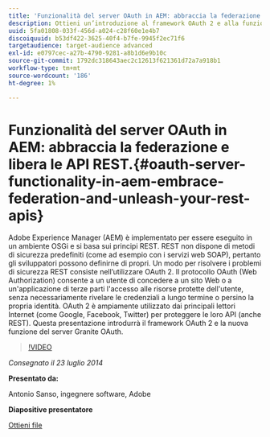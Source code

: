 ```yaml
---
title: 'Funzionalità del server OAuth in AEM: abbraccia la federazione e libera le API REST.'
description: Ottieni un’introduzione al framework OAuth 2 e alla funzione del server Granite OAuth. Adobe Experience Manager (AEM) è implementato per essere eseguito in un ambiente OSGi e si basa sui principi REST.
uuid: 5fa01808-033f-456d-a024-c28f60e1e4b7
discoiquuid: b53df422-3625-40f4-b7fe-9945f2ec71f6
targetaudience: target-audience advanced
exl-id: e0797cec-a27b-4790-9281-a8b1d6e9b10c
source-git-commit: 1792dc318643aec2c12613f621361d72a7a918b1
workflow-type: tm+mt
source-wordcount: '186'
ht-degree: 1%

---
```


# Funzionalità del server OAuth in AEM: abbraccia la federazione e libera le API REST.{#oauth-server-functionality-in-aem-embrace-federation-and-unleash-your-rest-apis}

Adobe Experience Manager (AEM) è implementato per essere eseguito in un ambiente OSGi e si basa sui principi REST. REST non dispone di metodi di sicurezza predefiniti (come ad esempio con i servizi web SOAP), pertanto gli sviluppatori possono definirne di propri. Un modo per risolvere i problemi di sicurezza REST consiste nell’utilizzare OAuth 2. Il protocollo OAuth (Web Authorization) consente a un utente di concedere a un sito Web o a un&#39;applicazione di terze parti l&#39;accesso alle risorse protette dell&#39;utente, senza necessariamente rivelare le credenziali a lungo termine o persino la propria identità. OAuth 2 è ampiamente utilizzato dai principali lettori Internet (come Google, Facebook, Twitter) per proteggere le loro API (anche REST). Questa presentazione introdurrà il framework OAuth 2 e la nuova funzione del server Granite OAuth.

>[!VIDEO](https://video.tv.adobe.com/v/19466/?quality=9)

*Consegnato il 23 luglio 2014*

**Presentato da:**

Antonio Sanso, ingegnere software, Adobe

**Diapositive presentatore**

[Ottieni file](assets/oauth-server-functionality-in-aem-7-23-14.pdf)
<!--
[Get back to the Overview](https://helpx.adobe.com/experience-manager/kt/eseminars/gems/aem-index.html)
-->
